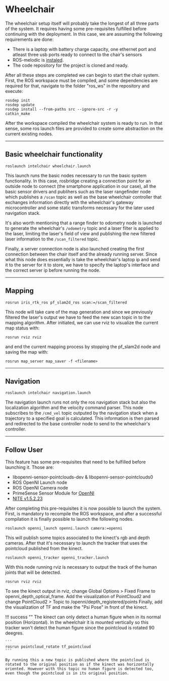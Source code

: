 # Wheelchair

The wheelchair setup itself will probably take the longest of all three parts of the system. It requires having some pre-requisites fulfilled before continuing with the deployment. 
In this case, we are assuming the following requirements are done:

 * There is a laptop with battery charge capacity, one ethernet port and atleast three usb ports ready to connect to the chair's sensors   
* ROS-melodic is [instaled](http://wiki.ros.org/melodic/Installation/Ubuntu).
 * The code repository for the project is cloned and ready.

After all these steps are completed we can begin to start the chair system.
First, the ROS workspace must be compiled, and some dependencies are required for that, navigate to the folder "ros_ws" in the repository and execute:
```
rosdep init
rosdep update
rosdep install --from-paths src --ignore-src -r -y
catkin_make
```

After the workspace compiled the wheelchair system is ready to run. In that sense, some ros launch files are provided to create some abstraction on the current existing nodes.

---

## Basic wheelchair functionality

```
roslaunch intelchair wheelchair.launch
```

This launch runs the basic nodes necessary to run the basic system functionality. In this case, rosbridge creating a connection point for an outside node to connect (the smartphone application in our case), all the basic sensor drivers and publihers such as the laser rangefinder node which publishes a ```/scan``` topic as well as the base wheelchair controller that exchanges information directly with the wheelchair's gateway microcontroller and some static transforms necessary for the later used navigation stack.

It's also worth mentioning that a range finder to odometry node is launched to generate the wheelchair's ```/odometry``` topic and a laser filter is applied to the laser, limiting the laser's field of view and publishing the new filtered laser information to the ```/scan_filtered``` topic.

Finally, a server connection node is also launched creating the first connection between the chair itself and the already running server. Since what this node does essentially is take the wheelchair's laptop ip and send it to the server for it to store, we have to specify the laptop's interface and the correct server ip before running the node.

---

## Mapping

```
rosrun iris_rtk_ros pf_slam2d_ros scan:=/scan_filtered
```

This node will take care of the map generation and since we previously filtered the laser's output we have to feed the new scan topic in to the mapping algorithm. After initiated, we can use rviz to visualize the current map status with:

```
rosrun rviz rviz
```

and end the current mapping process by stopping the pf_slam2d node and saving the map with:

```
rosrun map_server map_saver -f <filename>
```

---

## Navigation

```
roslaunch intelchair navigation.launch
```

The navigation launch runs not only the ros navigation stack but also the localization algorithm and the velocity command parser. This node subscribes to the ```/cmd_vel``` topic outputed by the navigation stack when a trajectory to a specified goal is calculated. This information is then parsed and redirected to the base controller node to send to the wheelchair's controller.

---

## Follow User

This feature has some pre-requisites that need to be fulfilled before launching it.
Those are:

 * libopenni-sensor-pointclouds-dev & libopenni-sensor-pointclouds0
* ROS OpenNI Launch node
* ROS OpenNI Camera node
* PrimeSense Sensor Module for [OpenNI](https://github.com/avin2/SensorKinect)
 * [NITE v1.5.2.23](https://github.com/arnaud-ramey/NITE-Bin-Dev-Linux-v1.5.2.23)
	
After completing this pre-requisites it is now possible to launch the system.
First, is mandatory to recompile the ROS workspace, and after a successful compilation it is finally possible to launch the following nodes.

```
roslaunch openni_launch openni.launch camera:=openni
```

This will publish some topics associated to the kinect's rgb and depth cameras.
After that it's necessary to launch the tracker that uses the pointcloud published from the kinect.

```
roslaunch openni_tracker openni_tracker.launch
```

With this node running rviz is necessary to output the track of the human joints that will be detected.

```
rosrun rviz rviz
```

To see the kinect output in rviz, change Global Options > Fixed Frame to openni_depth_optical_frame.
Add the visualization of PointCloud2 and change PointCloud2 > Topic to /openni/depth_registered/points
Finally, add the visualization of TF and make the "Psi Pose" in front of the kinect.

!!! success ""
	The kinect can only detect a human figure when in its normal position (Horizontal). In the wheelchair it is mounted vertically so this tracker won't detect the human figure since the pointcloud is rotated 90 deegres. 

	```
	rosrun pointcloud_rotate tf_pointcloud
	``` 
	
	By running this a new topic is published where the pointcloud is rotated to the original position as if the kinect was horizontally oriented. However with this topic no human figure is detected too, even though the pointcloud is in its original position.